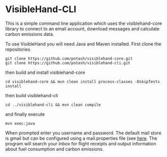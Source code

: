 VisibleHand-CLI
===============
This is a simple command line application which uses the visiblehand-core library to connect to an email account, download messages and calculate carbon emissions data.

To use VisibleHand you will need Java and Maven installed. First clone the repositories

    git clone https://github.com/potash/visiblehand-core.git
    git clone https://github.com/potash/visiblehand-cli.git
    
then build and install visiblehand-core

    cd visiblehand-core && mvn clean install process-classes -DskipTests install
    
then build visiblehand-cli

    cd ../visiblehand-cli && mvn clean compile
    
and finally execute

    mvn exec:java
    
When prompted enter you username and password. The default mail store is gmail but can be configured using a mail.properties file (see [here](https://javamail.java.net/nonav/docs/api/javax/mail/Session.html#getInstance(java.util.Properties%29)). The program will search your Inbox for flight receipts and output information about fuel consumption and carbon emissions.
